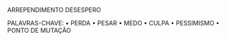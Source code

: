 ARREPENDIMENTO
DESESPERO

PALAVRAS-CHAVE:
• PERDA
• PESAR
• MEDO
• CULPA
• PESSIMISMO
• PONTO DE MUTAÇÃO